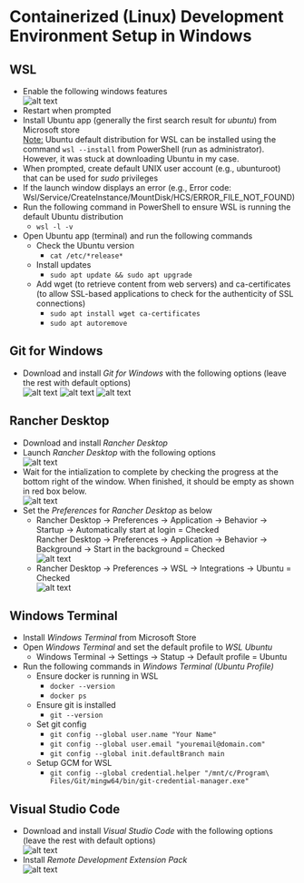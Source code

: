 # Containerized (Linux) Development Environment Setup in Windows

## WSL

- Enable the following windows features\
  ![alt text](images/wsl-windows-features.png)
- Restart when prompted
- Install Ubuntu app (generally the first search result for *ubuntu*) from Microsoft store\
  <ins>Note:</ins> Ubuntu default distribution for WSL can be installed using the command `wsl --install` from PowerShell (run as administrator). However, it was stuck at downloading Ubuntu in my case.
- When prompted, create default UNIX user account (e.g., ubunturoot) that can be used for *sudo* privileges
- If the launch window displays an error (e.g., Error code: Wsl/Service/CreateInstance/MountDisk/HCS/ERROR_FILE_NOT_FOUND)
- Run the following command in PowerShell to ensure WSL is running the default Ubuntu distribution
  - `wsl -l -v`
- Open Ubuntu app (terminal) and run the following commands
  - Check the Ubuntu version
    - `cat /etc/*release*`
  - Install updates
    - `sudo apt update && sudo apt upgrade`
  - Add wget (to retrieve content from web servers) and ca-certificates (to allow SSL-based applications to check for the authenticity of SSL connections)
    - `sudo apt install wget ca-certificates`
    - `sudo apt autoremove`

## Git for Windows

- Download and install *Git for Windows* with the following options (leave the rest with default options)\
  ![alt text](images/git-windows-1.png)
  ![alt text](images/git-windows-2.png)
  ![alt text](images/git-windows-3.png)

## Rancher Desktop

- Download and install *Rancher Desktop*
- Launch *Rancher Desktop* with the following options\
  ![alt text](images/rancher-desktop-1.jpg)
- Wait for the intialization to complete by checking the progress at the bottom right of the window. When finished, it should be empty as shown in red box below.\
  ![alt text](images/rancher-desktop-2.jpg)
- Set the *Preferences* for *Rancher Desktop* as below
  - Rancher Desktop &rarr; Preferences &rarr; Application &rarr; Behavior &rarr; Startup &rarr; Automatically start at login = Checked\
    Rancher Desktop &rarr; Preferences &rarr; Application &rarr; Behavior &rarr; Background &rarr; Start in the background = Checked\
    ![alt text](images/rancher-desktop-3.jpg)
  - Rancher Desktop &rarr; Preferences &rarr; WSL &rarr; Integrations &rarr; Ubuntu = Checked\
    ![alt text](images/rancher-desktop-4.jpg)

## Windows Terminal

- Install *Windows Terminal* from Microsoft Store
- Open *Windows Terminal* and set the default profile to *WSL Ubuntu*
  - Windows Terminal &rarr; Settings &rarr; Statup &rarr; Default profile = Ubuntu
- Run the following commands in *Windows Terminal (Ubuntu Profile)*
  - Ensure docker is running in WSL
    - `docker --version`
    - `docker ps`
  - Ensure git is installed
    - `git --version`
  - Set git config
    - `git config --global user.name "Your Name"`
    - `git config --global user.email "youremail@domain.com"`
    - `git config --global init.defaultBranch main`
  - Setup GCM for WSL
    - `git config --global credential.helper "/mnt/c/Program\ Files/Git/mingw64/bin/git-credential-manager.exe"`

## Visual Studio Code

- Download and install *Visual Studio Code* with the following options (leave the rest with default options)\
  ![alt text](images/visual-studio-code-1.jpg)
- Install *Remote Development Extension Pack*\
  ![alt text](images/visual-studio-code-extension-1.jpg)
